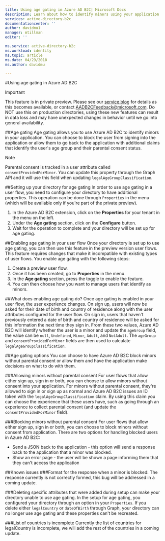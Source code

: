 ```yaml
---
title: Using age gating in Azure AD B2C| Microsoft Docs
description: Learn about how to identify minors using your application. 
services: active-directory-b2c
documentationcenter: ''
author: davidmu1
manager: mtillman
editor: ''

ms.service: active-directory-b2c
ms.workload: identity
ms.topic: article
ms.date: 04/29/2018
ms.author: davidmu

---
```


#Using age gating in Azure AD B2C

>[!IMPORTANT]
>This feature is in private preview.  Please see our [service blog](https://blogs.msdn.microsoft.com/azureadb2c/) for details as this becomes available, or contact AADB2CFeedback@microsoft.com.  Do NOT use this on production directories, using these new features can result in data loss and may have unexpected changes in behavior until we go into general availability.  
>

##Age gating
Age gating allows you to use Azure AD B2C to identify minors in your application.  You can choose to block the user from signing into the application or allow them to go back to the application with additional claims that identify the user's age group and their parental consent status.  

>[!NOTE]
>Parental consent is tracked in a user attribute called `consentProvidedForMinor`.  You can update this property through the Graph API and it will use this field when updating `legalAgeGroupClassification`.
>

##Setting up your directory for age gating
In order to use age gating in a user flow, you need to configure your directory to have additional properties. This operation can be done through `Properties` in the menu (which will be available only if you're part of the private preview).  
1. In the Azure AD B2C extension, click on the **Properties** for your tenant in the menu on the left.
2. Under the **Age gating** section, click on the **Configure** button.
3. Wait for the operation to complete and your directory will be set up for age gating.

##Enabling age gating in your user flow
Once your directory is set up to use age gating, you can then use this feature in the preview version user flows.  This feature requires changes that make it incompatible with existing types of user flows.  You enable age gating with the following steps:
1. Create a preview user flow.
2. Once it has been created, go to **Properties** in the menu.
3. In the **Age gating** section, press the toggle to enable the feature.
4. You can then choose how you want to manage users that identify as minors.

##What does enabling age gating do?
Once age gating is enabled in your user flow, the user experience changes.  On sign up, users will now be asked for their date of birth and country of residence along with the user attributes configured for the user flow.  On sign in, users that haven't previously entered a date of birth and country of residence will be asked for this information the next time they sign in.  From these two values, Azure AD B2C will identify whether the user is a minor and update the `ageGroup` field, the value can be `null`, `Undefined`, `Minor`, `Adult`, and `NotAdult`.  The `ageGroup` and `consentProvidedForMinor` fields are then used to calculate `legalAgeGroupClassification`. 

##Age gating options
You can choose to have Azure AD B2C block minors without parental consent or allow them and have the application make decisions on what to do with them.  

###Allowing minors without parental consent
For user flows that allow either sign up, sign in or both, you can choose to allow minors without consent into your application.  For minors without parental consent, they're allowed to sign in or sign up as normal and Azure AD B2C issues an ID token with the `legalAgeGroupClassification` claim.  By using this claim you can choose the experience that these users have, such as going through an experience to collect parental consent (and update the `consentProvidedForMinor` field).

###Blocking minors without parental consent
For user flows that allow either sign up, sign in or both, you can choose to block minors without consent from application.  There are two options for handling blocked users in Azure AD B2C:
* Send a JSON back to the application - this option will send a response back to the application that a minor was blocked.
* Show an error page -  the user will be shown a page informing them that they can't access the application

##Known issues
###Format for the response when a minor is blocked.
The response currently is not correctly formed, this bug will be addressed in a coming update.

###Deleting specific attributes that were added during setup can make your directory unable to use age gating.
In the setup for age gating, you configured your directory through an option in your `Properties`.  If you delete either `legalCountry` or `dateOfBirth` through Graph, your directory can no longer use age gating and these properties can't be recreated.

###List of countries is incomplete
Currently the list of countries for legalCountry is incomplete, we will add the rest of the countries in a coming update.